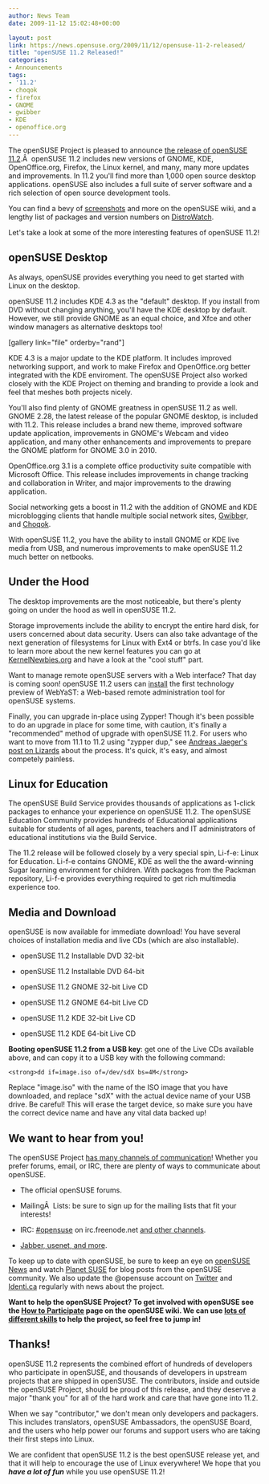 ```yaml
---
author: News Team
date: 2009-11-12 15:02:48+00:00

layout: post
link: https://news.opensuse.org/2009/11/12/opensuse-11-2-released/
title: "openSUSE 11.2 Released!"
categories:
- Announcements
tags:
- '11.2'
- choqok
- firefox
- GNOME
- gwibber
- KDE
- openoffice.org
---
```

The openSUSE Project is pleased to announce [the release of openSUSE 11.2](http://software.opensuse.org/).Â  openSUSE 11.2 includes new versions of GNOME, KDE, OpenOffice.org, Firefox, the Linux kernel, and many, many more updates and improvements. In 11.2 you'll find more than 1,000 open source desktop applications. openSUSE also includes a full suite of server software and a rich selection of open source development tools.

You can find a bevy of [screenshots](http://en.opensuse.org/Screenshots/11.2) and more on the openSUSE wiki, and a lengthy list of packages and version numbers on [DistroWatch](http://distrowatch.com/suse).

Let's take a look at some of the more interesting features of openSUSE 11.2!


## openSUSE Desktop


As always, openSUSE provides everything you need to get started with Linux on the desktop.

openSUSE 11.2 includes KDE 4.3 as the "default" desktop. If you install from DVD without changing anything, you'll have the KDE desktop by default. However, we still provide GNOME as an equal choice, and Xfce and other window managers as alternative desktops too!

[gallery link="file" orderby="rand"]

KDE 4.3 is a major update to the KDE platform. It includes improved networking support, and work to make Firefox and OpenOffice.org better integrated with the KDE enviroment. The openSUSE Project also worked closely with the KDE Project on theming and branding to provide a look and feel that meshes both projects nicely.

You'll also find plenty of GNOME greatness in openSUSE 11.2 as well. GNOME 2.28, the latest release of the popular GNOME desktop, is included with 11.2. This release includes a brand new theme, improved software update application, improvements in GNOME's Webcam and video application, and many other enhancements and improvements to prepare the GNOME platform for GNOME 3.0 in 2010.

OpenOffice.org 3.1 is a complete office productivity suite compatible with Microsoft Office. This release includes improvements in change tracking and collaboration in Writer, and major improvements to the drawing application.

Social networking gets a boost in 11.2 with the addition of GNOME and KDE microblogging clients that handle multiple social network sites, [Gwibbe](http://en.opensuse.org/Gwibber)r, and [Choqok](http://www.dissociatedpress.net/2009/11/12/microblogging-with-choqok-in-opensuse-11-2/).

With openSUSE 11.2, you have the ability to install GNOME or KDE live media from USB, and numerous improvements to make openSUSE 11.2 much better on netbooks.


## Under the Hood


The desktop improvements are the most noticeable, but there's plenty going on under the hood as well in openSUSE 11.2.

Storage improvements include the ability to encrypt the entire hard disk, for users concerned about data security. Users can also take advantage of the next generation of filesystems for Linux with Ext4 or btrfs. In case you'd like to learn more about the new kernel features you can go at [KernelNewbies.org](http://kernelnewbies.org/LinuxChanges) and have a look at the "cool stuff" part.

Want to manage remote openSUSE servers with a Web interface? That day is coming soon! openSUSE 11.2 users can [install](http://en.opensuse.org/YaST/Web/Installation) the first technology preview of WebYaST: a Web-based remote administration tool for openSUSE systems.

Finally, you can upgrade in-place using Zypper! Though it's been possible to do an upgrade in place for some time, with caution, it's finally a "recommended" method of upgrade with openSUSE 11.2. For users who want to move from 11.1 to 11.2 using "zypper dup," see [Andreas Jaeger's post on Lizards](http://lizards.opensuse.org/2009/10/01/updating-in-place-from-opensuse-11-1-to-11-2/) about the process. It's quick, it's easy, and almost competely painless.


## Linux for Education


The openSUSE Build Service provides thousands of applications as 1-click packages to enhance your experience on openSUSE 11.2. The openSUSE Education Community provides hundreds of Educational applications suitable for students of all ages, parents, teachers and IT administrators of educational institutions via the Build Service.

The 11.2 release will be followed closely by a very special spin, Li-f-e: Linux for Education. Li-f-e contains GNOME, KDE as well the the award-winning Sugar learning environment for children. With packages from the Packman repository, Li-f-e provides everything required to get rich multimedia experience too.


## Media and Download


openSUSE is now available for immediate download! You have several choices of installation media and live CDs (which are also installable).



	
  * openSUSE 11.2 Installable DVD 32-bit

	
  * openSUSE 11.2 Installable DVD 64-bit

	
  * openSUSE 11.2 GNOME 32-bit Live CD

	
  * openSUSE 11.2 GNOME 64-bit Live CD

	
  * openSUSE 11.2 KDE 32-bit Live CD

	
  * openSUSE 11.2 KDE 64-bit Live CD


**Booting openSUSE 11.2 from a USB key**: get one of the Live CDs  available above, and can copy it to a USB key with the following  command:

    
    <strong>dd if=image.iso of=/dev/sdX bs=4M</strong>


Replace "image.iso" with the name of the ISO image that you have  downloaded, and replace "sdX" with the actual device name of your USB  drive. Be careful! This will erase the target device, so make sure you  have the correct device name and have any vital data backed up!


## We want to hear from you!


The openSUSE Project [has many channels of communication](http://en.opensuse.org/Communicate)! Whether you prefer forums, email, or IRC, there are plenty of ways to communicate about openSUSE.



	
  * The official openSUSE forums.

	
  * MailingÂ  Lists: be sure to sign up for the mailing lists that fit your interests!

	
  * IRC: [#opensuse](irc://irc.freenode.net/opensuse/) on irc.freenode.net [and other channels](http://en.opensuse.org/Communicate/IRC).

	
  * [Jabber, usenet, and more](http://en.opensuse.org/Communicate).


To keep up to date with openSUSE, be sure to keep an eye on [openSUSE News](../) and  watch [Planet SUSE](http://www.planetsuse.org/) for  blog posts from the openSUSE community. We also update the @opensuse account on [Twitter](http://twitter.com/opensuse) and [Identi.ca](http://identi.ca/opensuse) regularly with news about the project.

**Want to help the openSUSE Project? To get involved with openSUSE see  the [How to Participate](http://en.opensuse.org/How_to_Participate) page on the openSUSE wiki. We can  use [lots of different skills](http://en.opensuse.org/How_to_Participate#What_skills_are_necessary.3F) to help the  project, so feel free to jump in!**


## Thanks!


openSUSE 11.2 represents the combined effort of hundreds of  developers who participate in openSUSE, and thousands of developers in  upstream projects that are shipped in openSUSE. The contributors, inside  and outside the openSUSE Project, should be proud of this release, and  they deserve a major "thank you" for all of the hard work and care that  have gone into 11.2.

When we say "contributor," we don't mean only developers and  packagers. This includes translators, openSUSE Ambassadors, the openSUSE  Board, and the users who help power our forums and support users who  are taking their first steps into Linux.

We are confident that openSUSE 11.2 is the best openSUSE release yet,  and that it will help to encourage the use of Linux everywhere! We hope  that you **_have a lot of fun_** while you use openSUSE 11.2!		
